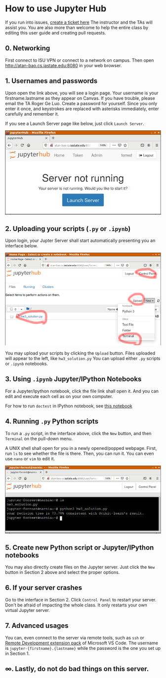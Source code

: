 # How to use Jupyter Hub 

If you run into issues, [create a ticket here](https://github.com/forrestbao/MLClass/issues) 
The instructor and the TAs will assist you. 
You are also more than welcome to help the entire class by editing this user guide and creating pull requests. 

## 0. Networking
First connect to ISU VPN or connect to a network on campus. 
Then open http://atan-bao.cs.iastate.edu:8080 in your web browser. 

## 1. Usernames and passwords
Upon open the link above, you will see a login page.
Your username is your firstname.lastname as they appear on Canvas. If you have trouble, please email the TA Roger Ge Luo. 
Create a password for yourself. Since you only enter it once, and keystrokes are replaced with asterisks immediately, enter carefully and remember it. 

If you see a Launch Server page like below, just click `Launch Server`. 

![](./launch.png)

## 2. Uploading your scripts (`.py` or `.ipynb`)
Upon login, your Jupter Server shall start automatically presenting you an interface below. 

![](./usage_annotated.png)

You may upload your scripts by clicking the `Upload` button. 
Files uploaded will appear to the left, like `hw3_solution.py`
You can upload either `.py` scripts or `.ipynb` notebooks. 

## 3. Using `.ipynb` Jupyter/IPython Notebooks

For a Jupyter/Ipython notebook, click the file link shall open it. And you can edit and execute each cell as on your own computer. 

For how to run `doctest` in IPython notebook, see [this notebook](./doctest_demo.ipynb) 

## 4. Running `.py` Python scripts
To run a `.py` script, in the interface above, click the `New` button, and then `Terminal` on the pull-down menu. 

A UNIX shell shall open for you in a newly opened/popped webpage. First, run `ls` to see whether the file is there. 
Then, you can run it. You can even use `nano` or `vim` to edit it. 

![](./terminal.png)

## 5. Create new Python script or Jupyter/IPython notebooks

You may also directly create files on the Jupyter server. Just click the `New` button in Section 2 above and select the proper options. 

## 6. If your server crashes

Go to the interface in Section 2. Click `Control Panel` to restart your server. 
Don't be afraid of impacting the whole class. It only restarts your own virtual Jupyter server. 

## 7. Advanced usages

You can, even connect to the server via remote tools, such as `ssh` or [Remote Development extension pack](https://marketplace.visualstudio.com/items?itemName=ms-vscode-remote.vscode-remote-extensionpack) of Microsoft VS Code. 
The username is `jupyter-{firstname}.{lastname}` while the password is the one you set up in Section 1. 

## $\infty$. Lastly, do not do bad things on this server. 
